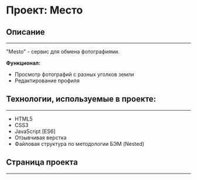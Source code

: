 # Проект: Место

## Описание
___
"Mesto" - сервис для обмена фотографиями. 

**Функционал:**

* Просмотр фотографий с разных уголков земли
* Редактирование профиля


## Технологии, используемые в проекте:
___

* HTML5
* CSS3
* JavaScript [ES6]
* Отзывчивая верстка
* Файловая структура по методологии БЭМ (Nested)

## Cтраница проекта
___
